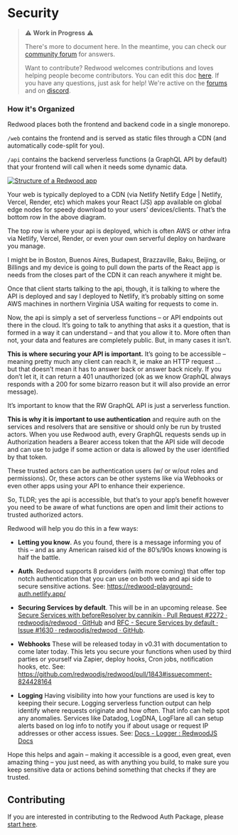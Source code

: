 # Security


> ⚠ **Work in Progress** ⚠️
>
> There's more to document here. In the meantime, you can check our [community forum](https://community.redwoodjs.com/search?q=security) for answers.
>
> Want to contribute? Redwood welcomes contributions and loves helping people become contributors.
> You can edit this doc [here](https://github.com/redwoodjs/redwoodjs.com/blob/main/docs/builds.md). 
> If you have any questions, just ask for help! We're active on the [forums](https://community.redwoodjs.com/c/contributing/9) and on [discord](https://discord.com/channels/679514959968993311/747258086569541703).



  <section class="md:flex mt-12 pt-12 border-t border-red-200">
    <div class="md:w-2/5 pr-4">
      <h3 class="text-lg font-semibold">How it's Organized</h3>
      <p class="my-2 text-sm">
        Redwood places both the frontend and backend code in a single monorepo.
      </p>
      <p class="my-2 text-sm">
        <code class="text-red-700 bg-red-200 py-half px-1 rounded text-xs">/web</code>
        contains the frontend and is served as static files through a CDN (and automatically code-split for you).
      </p>
      <p class="my-2 text-sm">
        <code class="text-red-700 bg-red-200 py-half px-1 rounded text-xs">/api</code>
        contains the backend serverless functions (a GraphQL API by default) that your frontend will call when it needs
        some dynamic data.
      </p>
    </div>
    <div class="md:w-3/5 md:pl-4 mt-4 mb-4 md:mt-0">
      <a href="/images/structure.png"><img src="/images/structure.png" alt="Structure of a Redwood app" /></a>
    </div>
  </section>


<p>Your web is typically deployed to a CDN (via Netlify Netlify Edge | Netlify, Vercel, Render, etc) which makes your React (JS) app available on global edge nodes for speedy download to your users’ devices/clients. That’s the bottom row in the above diagram.</p>

<p>The top row is where your api is deployed, which is often AWS or other infra via Netlify, Vercel, Render, or even your own serverful deploy on hardware you manage.</p>

<p>I might be in Boston, Buenos Aires, Budapest, Brazzaville, Baku, Beijing, or Billings and my device is going to pull down the parts of the React app is needs from the closes part of the CDN it can reach anywhere it might be.</p>

<p>Once that client starts talking to the api, though, it is talking to where the API is deployed and say I deployed to Netlify, it’s probably sitting on some AWS machines in northern Virginia USA waiting for requests to come in.</p>

<p>Now, the api is simply a set of serverless functions – or API endpoints out there in the cloud. It’s going to talk to anything that asks it a question, that is formed in a way it can understand – and that you allow it to. More often than not, your data and features are completely public. But, in many cases it isn’t.</p>

<p><b>This is where securing your API is important.</b> It’s going to be accessible – meaning pretty much any client can reach it, ie make an HTTP request … but that doesn’t mean it has to answer back or answer back nicely. If you don’t let it, it can return a 401 unauthorized (ok as we know GraphQL always responds with a 200 for some bizarro reason but it will also provide an error message).</p>

<p>It’s important to know that the RW GraphQL API is just a serverless function.</p>

<p><b>This is why it is important to use authentication</b> and require auth on the services and resolvers that are sensitive or should only be run by trusted actors. When you use Redwood auth, every GraphQL requests sends up in Authorization headers a Bearer access token that the API side will decode and can use to judge if some action or data is allowed by the user identified by that token.</p>

<p>These trusted actors can be authentication users (w/ or w/out roles and permissions). Or, these actors can be other systems like via Webhooks or even other apps using your API to enhance their experience.</p>

<p>So, TLDR; yes the api is accessible, but that’s to your app’s benefit however you need to be aware of what functions are open and limit their actions to trusted authorized actors.</p>

<p>Redwood will help you do this in a few ways:</p>

 * <b>Letting you know</b>. As you found, there is a message informing you of this – and as any American raised kid of the 80’s/90s knows knowing is half the battle.

 * <b>Auth</b>. Redwood supports 8 providers (with more coming) that offer top notch authentication that you can use on both web and api side to secure sensitive actions. See: https://redwood-playground-auth.netlify.app/
 
 * <b>Securing Services by default</b>. This will be in an upcoming release. See [Secure Services with beforeResolver by cannikin · Pull Request #2272 · redwoodjs/redwood · GitHub](https://community.redwoodjs.com/t/implications-of-this-add-generator-message-with-info-on-how-to-secure-a-function/2061/3) and [RFC - Secure Services by default · Issue #1630 · redwoodjs/redwood · GitHub](https://github.com/redwoodjs/redwood/issues/1630).

 * <b>Webhooks</b> These will be released today in v0.31 with documentation to come later today. This lets you secure your functions when used by third parties or yourself via Zapier, deploy hooks, Cron jobs, notification hooks, etc. See: https://github.com/redwoodjs/redwood/pull/1843#issuecomment-824428164

 * <b>Logging</b> Having visibility into how your functions are used is key to keeping their secure. Logging serverless function output can help identify where requests originate and how often. That info can help spot any anomalies. Services like Datadog, LogDNA, LogFlare all can setup alerts based on log info to notify you if about usage or request IP addresses or other access issues. See: [Docs - Logger : RedwoodJS Docs](https://redwoodjs.com/docs/logger)

<p>Hope this helps and again – making it accessible is a good, even great, even amazing thing – you just need, as with anything you build, to make sure you keep sensitive data or actions behind something that checks if they are trusted.</p>


## Contributing

If you are interested in contributing to the Redwood Auth Package, please [start here](https://github.com/redwoodjs/redwood/blob/main/packages/auth/README.md).

